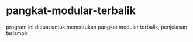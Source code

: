 # pangkat-modular-terbalik
program ini dibuat untuk menentukan pangkat modular terbalik, penjelasan terlampir

